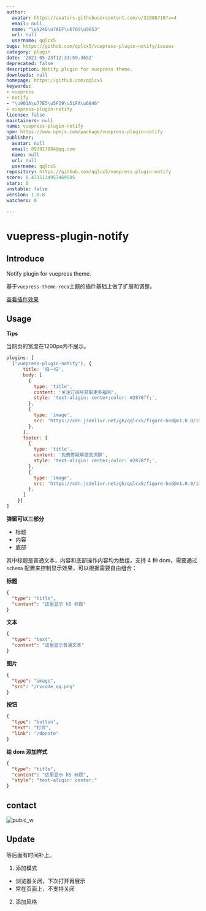 ```yaml
---
author:
  avatar: https://avatars.githubusercontent.com/u/31888710?v=4
  email: null
  name: "\u524D\u7AEF\u6709\u9053"
  url: null
  username: qqlcx5
bugs: https://github.com/qqlcx5/vuepress-plugin-notify/issues
category: plugin
date: '2021-05-23T12:33:59.365Z'
deprecated: false
description: Notify plugin for vuepress theme.
downloads: null
homepage: https://github.com/qqlcx5
keywords:
- vuepress
- notify
- "\u901A\u77E5\u5F39\u51FA\u6846"
- vuepress-plugin-notify
license: false
maintainers: null
name: vuepress-plugin-notify
npm: https://www.npmjs.com/package/vuepress-plugin-notify
publisher:
  avatar: null
  email: 893917884@qq.com
  name: null
  url: null
  username: qqlcx5
repository: https://github.com/qqlcx5/vuepress-plugin-notify
score: 0.4735134957469505
stars: 0
unstable: false
version: 1.0.8
watchers: 0

---
```


# vuepress-plugin-notify

## Introduce

Notify plugin for vuepress theme.

基于`vuepress-theme-reco`主题的插件基础上做了扩展和调整。

[查看插件效果](https://qqlcx5.gitee.io/guide/contact.html)
## Usage

**Tips**

当网页的宽度在1200px内不展示。

```js
plugins: [
  ['vuepress-plugin-notify'), {
      title: '扫一扫',
      body: [
        {
          type: 'title',
          content: '关注订阅号获取更多福利',
          style: 'text-aligin: center;color: #2878ff;',
        },
        {
          type: 'image',
          src: 'https://cdn.jsdelivr.net/gh/qqlcx5/figure-bed@v1.0.0/image/public.jpg',
        },
      ],
      footer: [
        {
          type: 'title',
          content: '免费答疑解惑交流群',
          style: 'text-aligin: center;color: #2878ff;',
        },
        {
          type: 'image',
          src: 'https://cdn.jsdelivr.net/gh/qqlcx5/figure-bed@v1.0.0/image/wechat.jpeg',
        },
      ]
    }]
]
```

**弹窗可以三部分**

 - 标题
 - 内容
 - 底部

其中标题是普通文本，内容和底部操作内容均为数组，支持 4 种 dom，需要通过 `schema` 配置来控制显示效果，可以根据需要自由组合：

**标题**

```json
{
  "type": "title",
  "content": "这里显示 h5 标题"
}
```

**文本**

```json
{
  "type": "text",
  "content": "这里显示普通文本"
}
```

**图片**

```json
{
  "type": "image",
  "src": "/rvcode_qq.png"
}
```

**按钮**

```json
{
  "type": "button",
  "text": "打赏",
  "link": "/donate"
}
```

**给 dom 添加样式**

```json
{
  "type": "title",
  "content": "这里显示 h5 标题",
  "style": "text-aligin: center;"
}
```

## contact

![pubic_w](https://cdn.jsdelivr.net/gh/qqlcx5/figure-bed@v1.0.0/image/public_w.jpg)

## Update

等后面有时间补上。
1. 添加模式
  - 浏览器关闭，下次打开再展示
  - 常在页面上，不支持关闭
2. 添加风格
